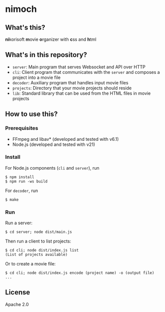 # nimoch

## What's this?

**ni**korisoft **m**ovie **o**rganizer with **c**ss and **h**tml

## What's in this repository?

- `server`: Main program that serves Websocket and API over HTTP
- `cli`: Client program that communicates with the `server` and composes a project into a movie file
- `decoder`: Auxiliary program that handles input movie files
- `projects`: Directory that your movie projects should reside
- `lib`: Standard library that can be used from the HTML files in movie projects

## How to use this?

### Prerequisites

- FFmpeg and libav* (developed and tested with v6.1)
- Node.js (developed and tested with v21)

### Install

For Node.js components (`cli` and `server`), run
```
$ npm install
$ npm run -ws build
```

For `decoder`, run

```
$ make
```

### Run

Run a server:

```
$ cd server; node dist/main.js
```

Then run a client to list projects:

```
$ cd cli; node dist/index.js list
(List of projects available)
```

Or to create a movie file:
```
$ cd cli; node dist/index.js encode (project name) -o (output file)
...

```

## License

Apache 2.0
